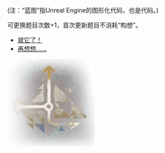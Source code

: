 (注：“蓝图”指Unreal Engine的图形化代码，也是代码。)

可更换题目次数+1，首次更新题目不消耗“构想”。

- [就它了！](https://github.com/maple2143/Hello-CS/blob/main/GMyhf%E7%9A%84%E6%97%A0%E7%BB%88%E5%A5%87%E8%AF%AD/%E4%B8%8D%E6%9C%9F%E8%80%8C%E9%81%87/%E7%9B%B8%E9%81%87.md)
- [再想想……](https://github.com/maple2143/Hello-CS/blob/main/GMyhf%E7%9A%84%E6%97%A0%E7%BB%88%E5%A5%87%E8%AF%AD/%E5%88%86%E9%98%9F/%E9%80%89%E5%88%86%E9%98%9F.md)

![蓝图测绘分队](https://github.com/maple2143/Hello-CS/blob/main/GMyhf%E7%9A%84%E6%97%A0%E7%BB%88%E5%A5%87%E8%AF%AD/%E5%88%86%E9%98%9F/%E8%93%9D%E5%9B%BE%E6%B5%8B%E7%BB%98%E5%88%86%E9%98%9F.png)
